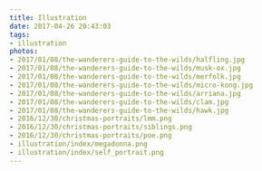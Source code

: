```yaml
---
title: Illustration
date: 2017-04-26 20:43:03
tags:
- illustration
photos:
- 2017/01/08/the-wanderers-guide-to-the-wilds/halfling.jpg
- 2017/01/08/the-wanderers-guide-to-the-wilds/musk-ox.jpg
- 2017/01/08/the-wanderers-guide-to-the-wilds/merfolk.jpg
- 2017/01/08/the-wanderers-guide-to-the-wilds/micro-kong.jpg
- 2017/01/08/the-wanderers-guide-to-the-wilds/arriana.jpg
- 2017/01/08/the-wanderers-guide-to-the-wilds/clam.jpg
- 2017/01/08/the-wanderers-guide-to-the-wilds/hawk.jpg
- 2016/12/30/christmas-portraits/lmm.png
- 2016/12/30/christmas-portraits/siblings.png
- 2016/12/30/christmas-portraits/poe.png
- illustration/index/megadonna.png
- illustration/index/self_portrait.png
---
```

